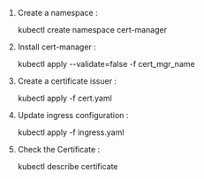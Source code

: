 1. Create a namespace :
   
   kubectl create namespace cert-manager

2. Install cert-manager :

   kubectl apply --validate=false -f cert_mgr_name
   
3. Create a certificate issuer :

   kubectl apply -f cert.yaml
   
4. Update ingress configuration :
   
   kubectl apply -f ingress.yaml

5. Check the Certificate :

   kubectl describe certificate

   
